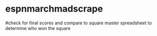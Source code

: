 # espnmarchmadscrape

#check for final scores and compare to square master spreadsheet to determine who won the square

